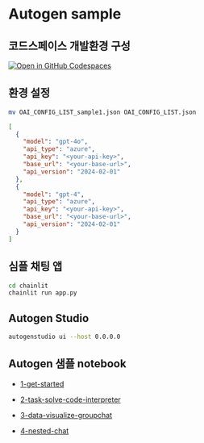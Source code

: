 # Autogen sample

## 코드스페이스 개발환경 구성

[![Open in GitHub Codespaces](https://github.com/codespaces/badge.svg)](https://codespaces.new?quickstart=1)

## 환경 설정

  ```bash
  mv OAI_CONFIG_LIST_sample1.json OAI_CONFIG_LIST.json
  ```

```json
[
  {
    "model": "gpt-4o",
    "api_type": "azure",
    "api_key": "<your-api-key>",
    "base_url": "<your-base-url>",
    "api_version": "2024-02-01"
  },
  {
    "model": "gpt-4",
    "api_type": "azure",
    "api_key": "<your-api-key>",
    "base_url": "<your-base-url>",
    "api_version": "2024-02-01"
  }
]

```
## 심플 채팅 앱

  ```bash
  cd chainlit
  chainlit run app.py
  ```

## Autogen Studio

  ```bash
  autogenstudio ui --host 0.0.0.0
  ```

## Autogen 샘플 notebook

  * [1-get-started](./1-get-started.ipynb)

  * [2-task-solve-code-interpreter](./2-task-solve-code-interpreter.ipynb)

  * [3-data-visualize-groupchat](./3-data-visualize-groupchat.ipynb)

  * [4-nested-chat](./4-nested-chat.ipynb)
